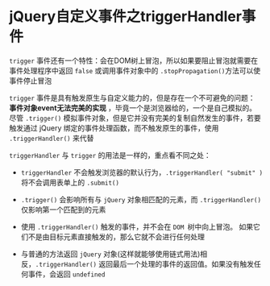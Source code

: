 # jQuery自定义事件之triggerHandler事件 

`trigger` 事件还有一个特性：会在DOM树上冒泡，所以如果要阻止冒泡就需要在事件处理程序中返回 `false` 或调用事件对象中的 `.stopPropagation()`方法可以使事件停止冒泡

`trigger` 事件是具有触发原生与自定义能力的，但是存在一个不可避免的问题： **事件对象event无法完美的实现** ，毕竟一个是浏览器给的，一个是自己模拟的。尽管 `.trigger()` 模拟事件对象，但是它并没有完美的复制自然发生的事件，若要触发通过 jQuery 绑定的事件处理函数，而不触发原生的事件，使用 `.triggerHandler()` 来代替

`triggerHandler` 与 `trigger` 的用法是一样的，重点看不同之处：

- `triggerHandler` 不会触发浏览器的默认行为，`.triggerHandler( "submit" )` 将不会调用表单上的 `.submit()`

- `.trigger()` 会影响所有与 `jQuery` 对象相匹配的元素，而 `.triggerHandler()` 仅影响第一个匹配到的元素

- 使用 `.triggerHandler()` 触发的事件，并不会在 `DOM `树中向上冒泡。 如果它们不是由目标元素直接触发的，那么它就不会进行任何处理

- 与普通的方法返回 `jQuery` 对象(这样就能够使用链式用法)相反，`.triggerHandler()` 返回最后一个处理的事件的返回值。如果没有触发任何事件，会返回 `undefined`